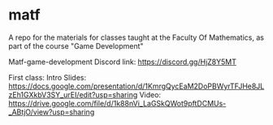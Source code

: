 # matf
A repo for the materials for classes taught at the Faculty Of Mathematics, as part of the course "Game Development"

Matf-game-development Discord link: https://discord.gg/HjZ8Y5MT

First class: Intro
Slides: https://docs.google.com/presentation/d/1KmrgQycEaM2DoPBWyrTFJHe8JLzEh1GXkbV3SY_urEI/edit?usp=sharing
Video: https://drive.google.com/file/d/1k88nVi_LaGSkQWot9pftDCMUs-_ABtjO/view?usp=sharing
